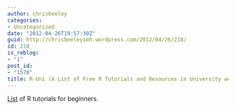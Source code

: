 ```yaml
---
author: chrisbeeley
categories:
- Uncategorized
date: "2012-04-26T19:57:30Z"
guid: http://chrisbeeleyimh.wordpress.com/2012/04/26/218/
id: 218
is_reblog:
- "1"
post_id:
- "1570"
title: R-Uni (A List of Free R Tutorials and Resources in University webpages)
---
```


[List](http://pairach.com/2012/02/26/r-tutorials-from-universities-around-the-world/) of R tutorials for beginners.